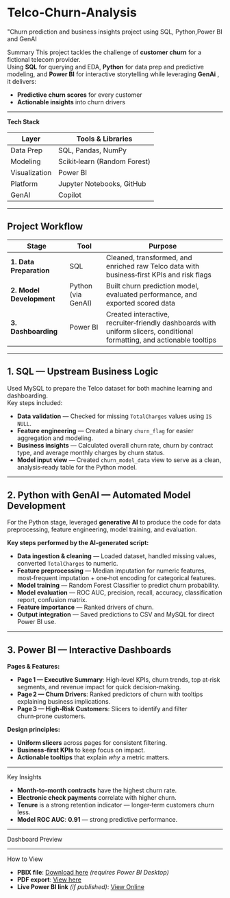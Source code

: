 # Telco-Churn-Analysis
"Churn prediction and business insights project using SQL, Python,Power BI and GenAI

Summary
This project tackles the challenge of **customer churn** for a fictional telecom provider.  
Using **SQL** for querying and EDA, **Python** for data prep and predictive modeling, and **Power BI** for interactive storytelling while leveraging **GenAi** , it delivers:
- **Predictive churn scores** for every customer
- **Actionable insights** into churn drivers

---

**Tech Stack**

| Layer         | Tools & Libraries |
|---------------|-------------------|
| Data Prep     | SQL, Pandas, NumPy |
| Modeling      | Scikit‑learn (Random Forest) |
| Visualization | Power BI| |
| Platform     | Jupyter Notebooks, GitHub |
|GenAI          | Copilot| 

---

## **Project Workflow**

| Stage | Tool | Purpose |
|-------|------|---------|
| **1. Data Preparation** | SQL | Cleaned, transformed, and enriched raw Telco data with business‑first KPIs and risk flags |
| **2. Model Development** | Python (via GenAI) | Built churn prediction model, evaluated performance, and exported scored data |
| **3. Dashboarding** | Power BI | Created interactive, recruiter‑friendly dashboards with uniform slicers, conditional formatting, and actionable tooltips |

---

## **1. SQL — Upstream Business Logic**
Used MySQL to prepare the Telco dataset for both machine learning and dashboarding.  
Key steps included:

- **Data validation** — Checked for missing `TotalCharges` values using `IS NULL`.  
- **Feature engineering** — Created a binary `churn_flag` for easier aggregation and modeling.  
- **Business insights** — Calculated overall churn rate, churn by contract type, and average monthly charges by churn status.  
- **Model input view** — Created `churn_model_data` view to serve as a clean, analysis‑ready table for the Python model.

---
## **2. Python with GenAI — Automated Model Development**
For the Python stage, leveraged **generative AI** to produce the code for data preprocessing, feature engineering, model training, and evaluation.  

**Key steps performed by the AI‑generated script:**
- **Data ingestion & cleaning** — Loaded dataset, handled missing values, converted `TotalCharges` to numeric.  
- **Feature preprocessing** — Median imputation for numeric features, most‑frequent imputation + one‑hot encoding for categorical features.  
- **Model training** — Random Forest Classifier to predict churn probability.  
- **Model evaluation** — ROC AUC, precision, recall, accuracy, classification report, confusion matrix.  
- **Feature importance** — Ranked drivers of churn.  
- **Output integration** — Saved predictions to CSV and MySQL for direct Power BI use.

---

## **3. Power BI — Interactive Dashboards**
**Pages & Features:**
- **Page 1 — Executive Summary**: High‑level KPIs, churn trends, top at‑risk segments, and revenue impact for quick decision‑making.
- **Page 2 — Churn Drivers**: Ranked predictors of churn with tooltips explaining business implications.
- **Page 3 — High‑Risk Customers**: Slicers to identify and filter churn‑prone customers.


**Design principles:**
- **Uniform slicers** across pages for consistent filtering.  
- **Business‑first KPIs** to keep focus on impact.  
- **Actionable tooltips** that explain *why* a metric matters.  

---

Key Insights
- **Month‑to‑month contracts** have the highest churn rate.
- **Electronic check payments** correlate with higher churn.
- **Tenure** is a strong retention indicator — longer‑term customers churn less.
- **Model ROC AUC**: **0.91** — strong predictive performance.

---

 Dashboard Preview


---

 How to View
- **PBIX file**: [Download here](powerbi/telco_churn.pbix) *(requires Power BI Desktop)*
- **PDF export**: [View here](powerbi/telco_churn.pdf)
- **Live Power BI link** *(if published)*: [View Online](#)

